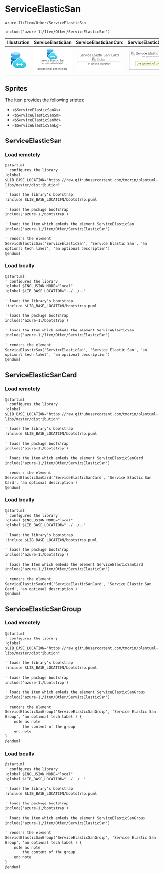 # ServiceElasticSan


```text
azure-11/Item/Other/ServiceElasticSan
```

```text
include('azure-11/Item/Other/ServiceElasticSan')
```



| Illustration | ServiceElasticSan | ServiceElasticSanCard | ServiceElasticSanGroup |
| :---: | :---: | :---: | :---: |
| ![illustration for Illustration](../../../azure-11/Item/Other/ServiceElasticSan.png) | ![illustration for ServiceElasticSan](../../../azure-11/Item/Other/ServiceElasticSan.Local.png) | ![illustration for ServiceElasticSanCard](../../../azure-11/Item/Other/ServiceElasticSanCard.Local.png) | ![illustration for ServiceElasticSanGroup](../../../azure-11/Item/Other/ServiceElasticSanGroup.Local.png) |



## Sprites
The item provides the following sriptes:

- `<$ServiceElasticSanXs>`
- `<$ServiceElasticSanSm>`
- `<$ServiceElasticSanMd>`
- `<$ServiceElasticSanLg>`





## ServiceElasticSan

### Load remotely
```plantuml
@startuml
' configures the library
!global $LIB_BASE_LOCATION="https://raw.githubusercontent.com/tmorin/plantuml-libs/master/distribution"

' loads the library's bootstrap
!include $LIB_BASE_LOCATION/bootstrap.puml

' loads the package bootstrap
include('azure-11/bootstrap')

' loads the Item which embeds the element ServiceElasticSan
include('azure-11/Item/Other/ServiceElasticSan')

' renders the element
ServiceElasticSan('ServiceElasticSan', 'Service Elastic San', 'an optional tech label', 'an optional description')
@enduml
```

### Load locally
```plantuml
@startuml
' configures the library
!global $INCLUSION_MODE="local"
!global $LIB_BASE_LOCATION="../../.."

' loads the library's bootstrap
!include $LIB_BASE_LOCATION/bootstrap.puml

' loads the package bootstrap
include('azure-11/bootstrap')

' loads the Item which embeds the element ServiceElasticSan
include('azure-11/Item/Other/ServiceElasticSan')

' renders the element
ServiceElasticSan('ServiceElasticSan', 'Service Elastic San', 'an optional tech label', 'an optional description')
@enduml
```

## ServiceElasticSanCard

### Load remotely
```plantuml
@startuml
' configures the library
!global $LIB_BASE_LOCATION="https://raw.githubusercontent.com/tmorin/plantuml-libs/master/distribution"

' loads the library's bootstrap
!include $LIB_BASE_LOCATION/bootstrap.puml

' loads the package bootstrap
include('azure-11/bootstrap')

' loads the Item which embeds the element ServiceElasticSanCard
include('azure-11/Item/Other/ServiceElasticSan')

' renders the element
ServiceElasticSanCard('ServiceElasticSanCard', 'Service Elastic San Card', 'an optional description')
@enduml
```

### Load locally
```plantuml
@startuml
' configures the library
!global $INCLUSION_MODE="local"
!global $LIB_BASE_LOCATION="../../.."

' loads the library's bootstrap
!include $LIB_BASE_LOCATION/bootstrap.puml

' loads the package bootstrap
include('azure-11/bootstrap')

' loads the Item which embeds the element ServiceElasticSanCard
include('azure-11/Item/Other/ServiceElasticSan')

' renders the element
ServiceElasticSanCard('ServiceElasticSanCard', 'Service Elastic San Card', 'an optional description')
@enduml
```

## ServiceElasticSanGroup

### Load remotely
```plantuml
@startuml
' configures the library
!global $LIB_BASE_LOCATION="https://raw.githubusercontent.com/tmorin/plantuml-libs/master/distribution"

' loads the library's bootstrap
!include $LIB_BASE_LOCATION/bootstrap.puml

' loads the package bootstrap
include('azure-11/bootstrap')

' loads the Item which embeds the element ServiceElasticSanGroup
include('azure-11/Item/Other/ServiceElasticSan')

' renders the element
ServiceElasticSanGroup('ServiceElasticSanGroup', 'Service Elastic San Group', 'an optional tech label') {
    note as note
        the content of the group
    end note
}
@enduml
```

### Load locally
```plantuml
@startuml
' configures the library
!global $INCLUSION_MODE="local"
!global $LIB_BASE_LOCATION="../../.."

' loads the library's bootstrap
!include $LIB_BASE_LOCATION/bootstrap.puml

' loads the package bootstrap
include('azure-11/bootstrap')

' loads the Item which embeds the element ServiceElasticSanGroup
include('azure-11/Item/Other/ServiceElasticSan')

' renders the element
ServiceElasticSanGroup('ServiceElasticSanGroup', 'Service Elastic San Group', 'an optional tech label') {
    note as note
        the content of the group
    end note
}
@enduml
```

